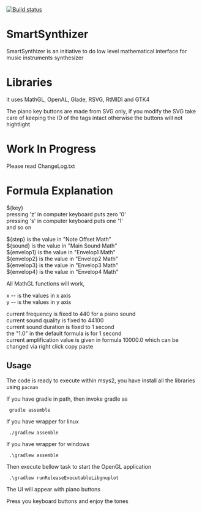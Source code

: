 [![Build status](https://ci.appveyor.com/api/projects/status/t8p56gga25mhxh6v?svg=true)](https://ci.appveyor.com/project/dickensas/smartsynthizer)

# SmartSynthizer

SmartSynthizer is an initiative to do low level mathematical interface for music instruments synthesizer

# Libraries

it uses MathGL, OpenAL, Glade, RSVG, RtMIDI and GTK4

The piano key buttons are made from SVG only, if you modify the SVG take care of keeping the ID of the tags intact otherwise the buttons will not hightlight

# Work In Progress

Please read ChangeLog.txt

# Formula Explanation

${key} <br/>
pressing 'z' in computer keyboard puts zero '0'<br/>
pressing 's' in computer keyboard puts one '1'<br/>
and so on <br/>

${step} is the value in "Note Offset Math"<br/>
${sound} is the value in "Main Sound Math"<br/>
${envelop1} is the value in "Envelop1 Math"<br/>
${envelop2} is the value in "Envelop2 Math"<br/>
${envelop3} is the value in "Envelop3 Math"<br/>
${envelop4} is the value in "Envelop4 Math"<br/>

All MathGL functions will work,<br/>

x -- is the values in x axis<br/>
y -- is the values in y axis<br/>

current frequency is fixed to 440 for a piano sound<br/>
current sound quality is fixed to 44100<br/>
current sound duration is fixed to 1 second<br/>
the "1.0" in the default formula is for 1 second<br/>
current amplification value is given in formula 10000.0 which can be changed via right click copy paste<br/>

## Usage

The code is ready to execute within msys2, you have install all the libraries using `pacman`

If you have gradle in path, then invoke gradle as

     gradle assemble

If you have wrapper for linux

     ./gradlew assemble

If you have wrapper for windows

     .\gradlew assemble

Then execute bellow task to start the OpenGL application

     .\gradlew runReleaseExecutableLibgnuplot

The UI will appear with piano buttons

Press you keyboard buttons and enjoy the tones
